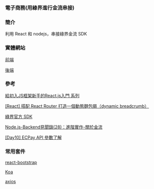 ### 電子商務(用綠界進行金流串接)

### 簡介

利用 React 和 nodejs，串接綠界金流 SDK

### 實體網站

[前端](https://e-commerce-plat.herokuapp.com/)

[後端](https://e-commerce-plat-cms.herokuapp.com/)

### 參考

[給初入JS框架新手的React.js入門 系列](https://ithelp.ithome.com.tw/users/20116826/ironman/2278)

[[React] 搭配 React Router 打造一個動態麵包屑（dynamic breadcrumb）](https://pjchender.blogspot.com/2018/11/react-react-router-dynamic-breadcrumb.html)

[綠界官方 SDK](https://github.com/ECPay/ECPayAIO_Node.js)

[Node.js-Backend見聞錄(28)：進階實作-關於金流](https://ithelp.ithome.com.tw/articles/10197489)

[[Day10] ECPay API 參數了解](https://ithelp.ithome.com.tw/articles/10220715)

### 常用套件

[react-bootstrap](https://react-bootstrap.github.io/utilities/transitions/)

[Koa](https://koa.bootcss.com/)

[axios](https://github.com/axios/axios)